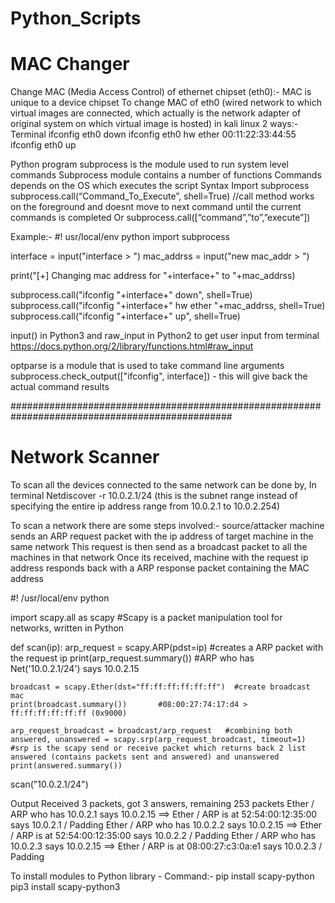 # Python_Scripts

# MAC Changer  

Change MAC (Media Access Control) of ethernet chipset (eth0):-
MAC is unique to a device chipset
To change MAC of eth0 (wired network to which virtual images are connected, which actually is the network adapter of original system on which virtual image is hosted) in kali linux
2 ways:-
Terminal 
ifconfig eth0 down
ifconfig eth0 hw ether 00:11:22:33:44:55
ifconfig eth0 up

Python program
subprocess is the module used to run system level commands
Subprocess module contains a number of functions
Commands depends on the OS which executes the script
Syntax
Import subprocess
subprocess.call(“Command_To_Execute”, shell=True)  //call method works on the foreground and doesnt move to next command until the current commands is completed
Or
subprocess.call([“command”,”to”,”execute”])

Example:-
#! usr/local/env python
import subprocess

interface = input("interface > ")
mac_addrss = input("new mac_addr > ")

print("[+] Changing mac address for "+interface+" to "+mac_addrss)

subprocess.call("ifconfig "+interface+" down", shell=True)
subprocess.call("ifconfig "+interface+" hw ether "+mac_addrss, shell=True)
subprocess.call("ifconfig "+interface+" up", shell=True)

input() in Python3 and raw_input in Python2 to get user input from terminal https://docs.python.org/2/library/functions.html#raw_input

optparse is a module that is used to take command line arguments
subprocess.check_output(["ifconfig", interface]) - this will give back the actual command results


################################################################################################

# Network Scanner
To scan all the devices connected to the same network can be done by, In terminal
Netdiscover -r 10.0.2.1/24 (this is the subnet range instead of specifying the entire ip address range from 10.0.2.1 to 10.0.2.254)

To scan a network there are some steps involved:-
source/attacker machine sends an ARP request packet with the ip address of target machine in the same network
This request is then send as a broadcast packet to all the machines in that network
Once its received, machine with the request ip address responds back with a ARP response packet containing the MAC address

#! /usr/local/env python

import scapy.all as scapy  #Scapy is a packet manipulation tool for networks, written in Python

def scan(ip):
    arp_request = scapy.ARP(pdst=ip)  #creates a ARP packet with the request ip
    print(arp_request.summary())    #ARP who has Net('10.0.2.1/24') says 10.0.2.15
    
    broadcast = scapy.Ether(dst="ff:ff:ff:ff:ff:ff")  #create broadcast mac
    print(broadcast.summary())       #08:00:27:74:17:d4 > ff:ff:ff:ff:ff:ff (0x9000)

    arp_request_broadcast = broadcast/arp_request   #combining both
    answered, unanswered = scapy.srp(arp_request_broadcast, timeout=1) #srp is the scapy send or receive packet which returns back 2 list answered (contains packets sent and answered) and unanswered
    print(answered.summary()) 

scan("10.0.2.1/24")

Output
Received 3 packets, got 3 answers, remaining 253 packets
Ether / ARP who has 10.0.2.1 says 10.0.2.15 ==> Ether / ARP is at 52:54:00:12:35:00 says 10.0.2.1 / Padding
Ether / ARP who has 10.0.2.2 says 10.0.2.15 ==> Ether / ARP is at 52:54:00:12:35:00 says 10.0.2.2 / Padding
Ether / ARP who has 10.0.2.3 says 10.0.2.15 ==> Ether / ARP is at 08:00:27:c3:0a:e1 says 10.0.2.3 / Padding


To install modules to Python library -
Command:- pip install scapy-python
	         pip3 install scapy-python3
